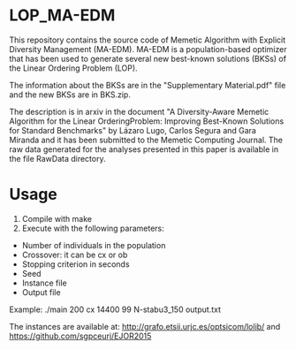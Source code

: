 # LOP_MA-EDM

This repository contains the source code of Memetic Algorithm with Explicit Diversity Management (MA-EDM). MA-EDM is a population-based optimizer that has been used to generate several new best-known solutions (BKSs) of the Linear Ordering Problem (LOP).

The information about the BKSs are in the "Supplementary Material.pdf" file and the new BKSs are in BKS.zip.

The description is in arxiv in the document "A Diversity-Aware Memetic Algorithm for the Linear OrderingProblem: Improving Best-Known Solutions for Standard Benchmarks" by Lázaro Lugo, Carlos Segura and Gara Miranda and it has been submitted to the Memetic Computing Journal. The raw data generated for the analyses presented in this paper is available in the file RawData directory.


# Usage

1) Compile with make
2) Execute with the following parameters:
- Number of individuals in the population
- Crossover: it can be cx or ob
- Stopping criterion in seconds 
- Seed
- Instance file
- Output file

Example: ./main 200 cx 14400 99 N-stabu3_150 output.txt

The instances are available at: http://grafo.etsii.urjc.es/optsicom/lolib/ and https://github.com/sgpceurj/EJOR2015

